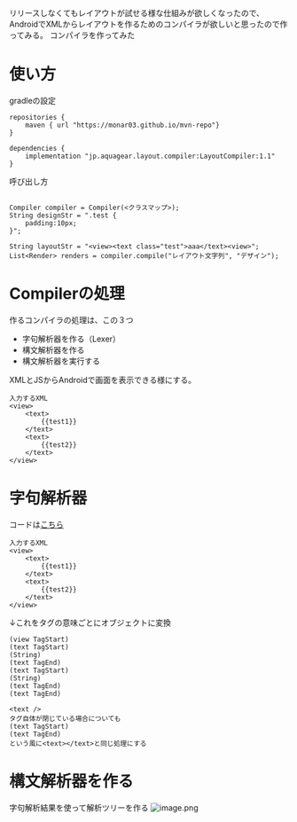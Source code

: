 リリースしなくてもレイアウトが試せる様な仕組みが欲しくなったので、AndroidでXMLからレイアウトを作るためのコンパイラが欲しいと思ったので作ってみる。
コンパイラを作ってみた

# 使い方
gradleの設定

```
repositories {
    maven { url "https://monar03.github.io/mvn-repo"}
}

dependencies {
    implementation "jp.aquagear.layout.compiler:LayoutCompiler:1.1"
}
```

呼び出し方

```

Compiler compiler = Compiler(<クラスマップ>);
String designStr = ".test {
    padding:10px;
}";

String layoutStr = "<view><text class="test">aaa</text><view>";
List<Render> renders = compiler.compile("レイアウト文字列", "デザイン");
```

# Compilerの処理
作るコンパイラの処理は、この３つ
* 字句解析器を作る（Lexer）
* 構文解析器を作る
* 構文解析器を実行する

XMLとJSからAndroidで画面を表示できる様にする。

```
入力するXML
<view>
    <text>
        {{test1}}
    </text>
    <text>
        {{test2}}
    </text>
</view>
```

# 字句解析器
コードは[こちら](https://github.com/monar03/LayoutCompiler/blob/master/src/jp/aquagear/layout/compiler/render/lexer/Lexer.java)

```
入力するXML
<view>
    <text>
        {{test1}}
    </text>
    <text>
        {{test2}}
    </text>
</view>
```
↓これをタグの意味ごとにオブジェクトに変換

```
(view TagStart)
(text TagStart)
(String)
(text TagEnd)
(text TagStart)
(String)
(text TagEnd)
(text TagEnd)
```

```
<text />
タグ自体が閉じている場合についても
(text TagStart)
(text TagEnd)
という風に<text></text>と同じ処理にする
```

# 構文解析器を作る
字句解析結果を使って解析ツリーを作る
![image.png](https://qiita-image-store.s3.ap-northeast-1.amazonaws.com/0/449882/1fa16568-0901-db00-43ae-d8e4c36475d5.png)
